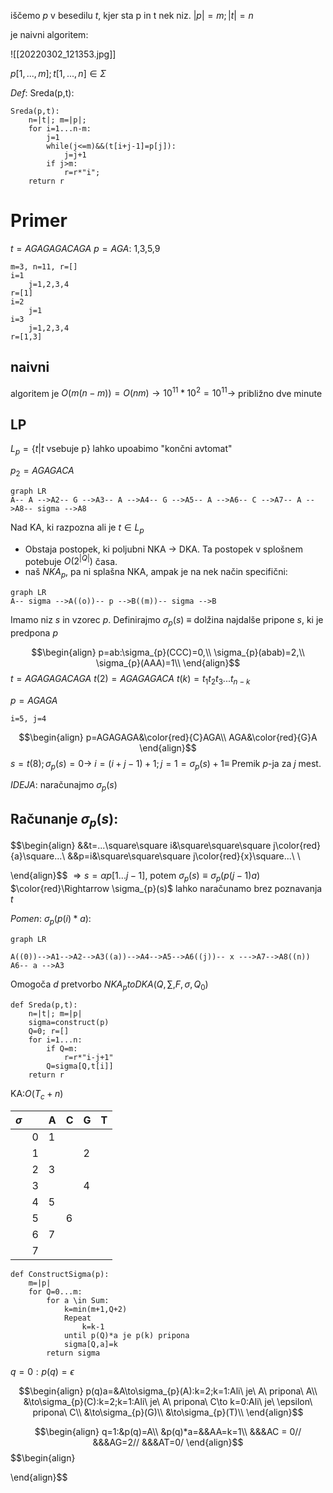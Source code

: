iščemo $p$ v besedilu $t$, kjer sta p in t nek niz.
$|p|=m;|t|=n$

je naivni algoritem:

![[20220302_121353.jpg]]

$p[1,...,m];t[1,...,n]\in \Sigma$

$Def:$ 
Sreda(p,t):
```
Sreda(p,t):
	n=|t|; m=|p|;
	for i=1...n-m:
		j=1
		while(j<=m)&&(t[i+j-1]=p[j]):
			j=j+1
		if j>m:
			r=r*"i";
	return r
```

# Primer
$t=AGAGAGACAGA$
$p=AGA$: 1,3,5,9

```
m=3, n=11, r=[]
i=1
	j=1,2,3,4
r=[1]
i=2
	j=1
i=3
	j=1,2,3,4
r=[1,3]
```

## naivni
algoritem je $O(m(n-m))=O(nm)\to 10^{11}*10^{2}=10^{11}\to$ približno dve minute

## LP
$L_p=\{t|t$ vsebuje p$\}$
lahko upoabimo "končni avtomat" 

$p_2=AGAGACA$
```mermaid
graph LR
A-- A -->A2-- G -->A3-- A -->A4-- G -->A5-- A -->A6-- C -->A7-- A -->A8-- sigma -->A8
```
Nad KA, ki razpozna ali je $t\in L_{p}$
- Obstaja postopek, ki poljubni NKA -> DKA. Ta postopek v splošnem potebuje $O(2^{|Q|})$ časa.
- naš $NKA_p$, pa ni splašna NKA, ampak je na nek način specifični:
```mermaid
graph LR
A-- sigma -->A((o))-- p -->B((m))-- sigma -->B
```

Imamo niz $s$ in vzorec $p$. Definirajmo $\sigma_p(s)\ \equiv$ dolžina najdalše pripone $s$, ki je predpona $p$  

$$\begin{align}
p=ab:\sigma_{p}(CCC)=0,\\
\sigma_{p}(abab)=2,\\
\sigma_{p}(AAA)=1\\
\end{align}$$
$t=AGAGAGACAGA$
$t(2)=AGAGAGACA$
$t(k)=t_{1}t_{2}t_{3}...t_{n-k}$

$p=AGAGA$

```
i=5, j=4

```
$$\begin{align}
p=AGAGAGA&\color{red}{C}AGA\\
AGA&\color{red}{G}A
\end{align}$$
$s=t(8);\sigma_{p}(s)=0\to$ 
$i=(i+j-1)+1; j=1=\sigma_{p}(s)+1\equiv$ Premik $p$-ja za $j$ mest.

$IDEJA:$ naračunajmo $\sigma_{p}(s)$

## Računanje $\sigma_{p}(s)$:
$$\begin{align}
&&t=...\square\square i&\square\square\square j\color{red}{a}\square...\\
&&p=i&\square\square\square j\color{red}{x}\square...\\
\\

\end{align}$$
$\Rightarrow s=\alpha p[1...j-1]$, potem $\sigma_{p}(s)\equiv \sigma_{p}(p(j-1)a)$
$\color{red}\Rightarrow \sigma_{p}(s)$ lahko naračunamo brez poznavanja $t$

$Pomen:$ $\sigma_{p}(p(i)*a)$:

```mermaid
graph LR

A((0))-->A1-->A2-->A3((a))-->A4-->A5-->A6((j))-- x --->A7-->A8((n))
A6-- a -->A3
```

Omogoča $d$ pretvorbo $NKA_{p}to DKA(Q,\sum , F, \sigma, Q_0)$
```
def Sreda(p,t):
	n=|t|; m=|p|
	sigma=construct(p)
	Q=0; r=[]
	for i=1...n:
		if Q=m:
			r=r*"i-j+1"
		Q=sigma[Q,t[i]]
	return r
```

KA:$O(T_{c}+n)$


| $\sigma$ |     | A   | C   | G   | T   |
| -------- | --- | --- | --- | --- | --- |
|          | 0   | 1   |     |     |     |
|          | 1   |     |     | 2   |     |
|          | 2   | 3   |     |     |     |
|          | 3   |     |     | 4   |     |
|          | 4   | 5   |     |     |     |
|          | 5   |     | 6   |     |     |
|          | 6   | 7   |     |     |     |
|          | 7   |     |     |     |     |


```
def ConstructSigma(p):
	m=|p|
	for Q=0...m:
		for a \in Sum:
			k=min(m+1,Q+2)
			Repeat
				k=k-1
			until p(Q)*a je p(k) pripona
			sigma[Q,a]=k
		return sigma
```
$q=0:p(q)=\epsilon$

$$\begin{align}
p(q)a=&A\to\sigma_{p}(A):k=2;k=1:Ali\ je\ A\ pripona\ A\\
&\to\sigma_{p}(C):k=2;k=1:Ali\ je\ A\ pripona\ C\to k=0:Ali\ je\ \epsilon\ pripona\ C\\
&\to\sigma_{p}(G)\\
&\to\sigma_{p}(T)\\
\end{align}$$

$$\begin{align}
q=1:&p(q)=A\\
&p(q)*a=&&AA=k=1\\
&&&AC = 0//
&&&AG=2//
&&&AT=0/
\end{align}$$
$$\begin{align}

\end{align}$$